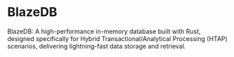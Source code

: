 # BlazeDB
BlazeDB: A high-performance in-memory database built with Rust, designed specifically for Hybrid Transactional/Analytical Processing (HTAP) scenarios, delivering lightning-fast data storage and retrieval.
